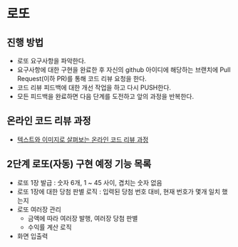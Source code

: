 # 로또
## 진행 방법
* 로또 요구사항을 파악한다.
* 요구사항에 대한 구현을 완료한 후 자신의 github 아이디에 해당하는 브랜치에 Pull Request(이하 PR)를 통해 코드 리뷰 요청을 한다.
* 코드 리뷰 피드백에 대한 개선 작업을 하고 다시 PUSH한다.
* 모든 피드백을 완료하면 다음 단계를 도전하고 앞의 과정을 반복한다.

## 온라인 코드 리뷰 과정
* [텍스트와 이미지로 살펴보는 온라인 코드 리뷰 과정](https://github.com/next-step/nextstep-docs/tree/master/codereview)


## 2단계 로또(자동) 구현 예정 기능 목록
- 로또 1장 발급 : 숫자 6개, 1 ~ 45 사이, 겹치는 숫자 없음
- 로또 1장에 대한 당첨 판별 로직 : 입력된 당첨 번호 대비, 현재 번호가 몇개 일치 했는지
- 로또 여러장 관리
  - 금액에 따라 여러장 발행, 여러장 당첨 판별
  - 수익률 계산 로직
- 화면 입출력